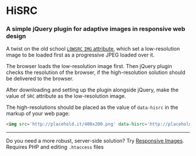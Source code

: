 HiSRC
=====

### A simple jQuery plugin for adaptive images in responsive web design

A twist on the old school [`LOWSRC` `IMG` attribute](http://www.w3.org/TR/html5/obsolete.html#attr-img-lowsrc), which set a low-resolution image to be loaded first as a progressive JPEG loaded over it.

The browser loads the low-resolution image first. Then jQuery plugin checks the resolution of the browser, if the high-resolution solution should be delivered to the browser.

After downloading and setting up the plugin alongside jQuery, make the value of `SRC` attribute as the low-resolution image. 

The high-resolutions should be placed as the value of `data-hisrc` in the markup of your web page:

```html
<img src='http://placehold.it/400x200.png' data-hisrc='http://placehold.it/800x200.png'>
```

* * * 

Do you need a more robust, server-side solution? Try [Responsive Images](https://github.com/filamentgroup/Responsive-Images). Requires PHP and editing `.htaccess` files

